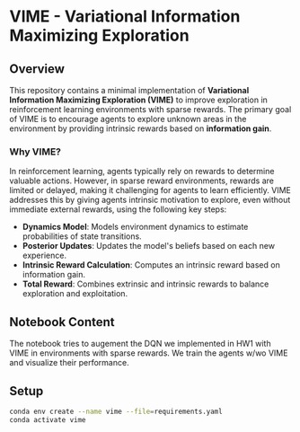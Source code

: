 # VIME - Variational Information Maximizing Exploration

## Overview

This repository contains a minimal implementation of **Variational Information Maximizing Exploration (VIME)** to improve exploration in reinforcement learning environments with sparse rewards. The primary goal of VIME is to encourage agents to explore unknown areas in the environment by providing intrinsic rewards based on **information gain**.

### Why VIME?

In reinforcement learning, agents typically rely on rewards to determine valuable actions. However, in sparse reward environments, rewards are limited or delayed, making it challenging for agents to learn efficiently. VIME addresses this by giving agents intrinsic motivation to explore, even without immediate external rewards, using the following key steps:
- **Dynamics Model**: Models environment dynamics to estimate probabilities of state transitions.
- **Posterior Updates**: Updates the model's beliefs based on each new experience.
- **Intrinsic Reward Calculation**: Computes an intrinsic reward based on information gain.
- **Total Reward**: Combines extrinsic and intrinsic rewards to balance exploration and exploitation.


## Notebook Content

The notebook tries to augement the DQN we implemented in HW1 with VIME in environments with sparse rewards. We train the agents w/wo VIME and visualize their performance.

## Setup

```bash
conda env create --name vime --file=requirements.yaml
conda activate vime
```

